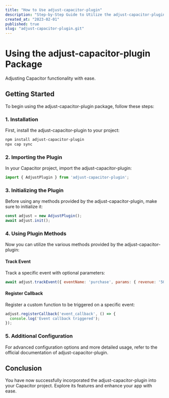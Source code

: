 ```yaml
---
title: "How to Use adjust-capacitor-plugin"
description: "Step-by-Step Guide to Utilize the adjust-capacitor-plugin Package in Your Capacitor Project"
created_at: "2023-02-01"
published: true
slug: "adjust-capacitor-plugin.git"
---
```

# Using the adjust-capacitor-plugin Package

Adjusting Capacitor functionality with ease.

## Getting Started

To begin using the adjust-capacitor-plugin package, follow these steps:

### 1. Installation

First, install the adjust-capacitor-plugin to your project:

```bash
npm install adjust-capacitor-plugin
npx cap sync
```

### 2. Importing the Plugin

In your Capacitor project, import the adjust-capacitor-plugin:

```javascript
import { AdjustPlugin } from 'adjust-capacitor-plugin';
```

### 3. Initializing the Plugin

Before using any methods provided by the adjust-capacitor-plugin, make sure to initialize it:

```javascript
const adjust = new AdjustPlugin();
await adjust.init();
```

### 4. Using Plugin Methods

Now you can utilize the various methods provided by the adjust-capacitor-plugin:

#### Track Event

Track a specific event with optional parameters:

```javascript
await adjust.trackEvent({ eventName: 'purchase', params: { revenue: '50' } });
```

#### Register Callback

Register a custom function to be triggered on a specific event:

```javascript
adjust.registerCallback('event_callback', () => {
  console.log('Event callback triggered');
});
```

### 5. Additional Configuration

For advanced configuration options and more detailed usage, refer to the official documentation of adjust-capacitor-plugin.

## Conclusion

You have now successfully incorporated the adjust-capacitor-plugin into your Capacitor project. Explore its features and enhance your app with ease.
```
